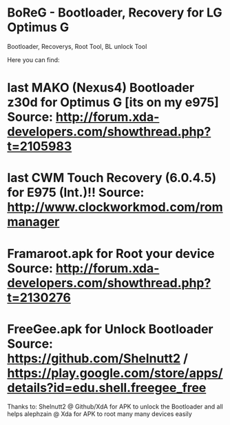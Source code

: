 BoReG - Bootloader, Recovery for LG Optimus G
=====

Bootloader, Recoverys, Root Tool, BL unlock Tool

Here you can find:

last MAKO (Nexus4) Bootloader z30d for Optimus G [its on my e975]
Source: http://forum.xda-developers.com/showthread.php?t=2105983
=================================================================
last CWM Touch Recovery (6.0.4.5) for E975 (Int.)!!
Source: http://www.clockworkmod.com/rommanager
=================================================================
Framaroot.apk for Root your device
Source: http://forum.xda-developers.com/showthread.php?t=2130276
=================================================================
FreeGee.apk for Unlock Bootloader
Source: https://github.com/Shelnutt2 / https://play.google.com/store/apps/details?id=edu.shell.freegee_free
=================================================================


Thanks to:
Shelnutt2 @ Github/XdA
for APK to unlock the Bootloader and all helps
alephzain @ Xda
for APK to root many many devices easily
